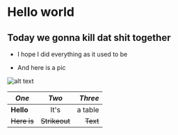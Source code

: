 # Hello world
## Today we gonna kill dat shit together
* I hope I did everything as it used to be 

* And here is a pic

![alt text](https://pp.userapi.com/c846520/v846520379/176805/bhvvGsJnmE8.jpg "Vladimir Dal approved")

| *One* | *Two* | *Three* |
| ------- | :--------: | ---: |
| **Hello**   | It's          | a table  |
| ~~Here is~~   | ~~Strikeout~~         | ~~Text~~  |
